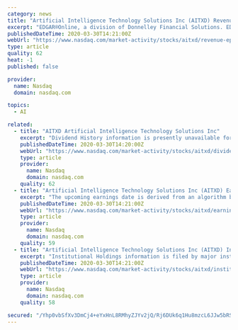 ```yaml
---
category: news
title: "Artificial Intelligence Technology Solutions Inc (AITXD) Revenue EPS"
excerpt: "EDGAR®Online, a division of Donnelley Financial Solutions. EDGAR® is a federally registered trademark of the U.S. Securities and Exchange Commission. EDGAR Online is not"
publishedDateTime: 2020-03-30T14:21:00Z
webUrl: "https://www.nasdaq.com/market-activity/stocks/aitxd/revenue-eps"
type: article
quality: 62
heat: -1
published: false

provider:
  name: Nasdaq
  domain: nasdaq.com

topics:
  - AI

related:
  - title: "AITXD Artificial Intelligence Technology Solutions Inc"
    excerpt: "Dividend History information is presently unavailable for this company. This could indicate that the company has never provided a dividend or that a dividend is pending."
    publishedDateTime: 2020-03-30T14:20:00Z
    webUrl: "https://www.nasdaq.com/market-activity/stocks/aitxd/dividend-history"
    type: article
    provider:
      name: Nasdaq
      domain: nasdaq.com
    quality: 62
  - title: "Artificial Intelligence Technology Solutions Inc (AITXD) Earnings Report Date"
    excerpt: "The upcoming earnings date is derived from an algorithm based on a company's historical reporting dates. It is possible that this date will be updated in the future, once the company announces the actual date."
    publishedDateTime: 2020-03-30T14:21:00Z
    webUrl: "https://www.nasdaq.com/market-activity/stocks/aitxd/earnings"
    type: article
    provider:
      name: Nasdaq
      domain: nasdaq.com
    quality: 59
  - title: "Artificial Intelligence Technology Solutions Inc (AITXD) Institutional Holdings"
    excerpt: "Institutional Holdings information is filed by major institutions on form 13-F with the Securities and Exchange Commission. Major institutions are defined as firms or individuals that exercise investment discretion,"
    publishedDateTime: 2020-03-30T14:21:00Z
    webUrl: "https://www.nasdaq.com/market-activity/stocks/aitxd/institutional-holdings"
    type: article
    provider:
      name: Nasdaq
      domain: nasdaq.com
    quality: 58

secured: "/Yhp0vbSfXv3DmCj4+eYxHnL8RMhyZJYv2jQ/Rj6DUk6q1Hu8mzcL6JJw5bRSk8C1AmHNu7GfT2GX2ca/OVCZXUeHyciaT0Z1LQPGlyRZ3Kg4wx+IPLZixjdOWsaOnV6XuuetDJhDTRHD9mPcaA9yGUG79TmylPn3cJffMlddwtZUvf4KASdBMoBbCxzaXjMGuRyRR1Kbr+ddvGxwYMSLGbNI18oY/5SU933InHZq2RzfRVooXP/lauTqj3ckfjBHuNJvVTagZPOSMJoqDljH6K3m1uMSFLkLdL2fyvD+M5zWVCyAZIYqP5PcW/sjt8A;WmNos+Rebx7drw98wU+n3g=="
---
```


